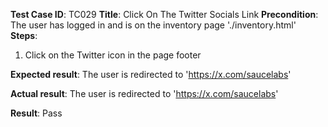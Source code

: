 **Test Case ID**: TC029
**Title**: Click On The Twitter Socials Link
**Precondition**: The user has logged in and is on the inventory page './inventory.html'
**Steps**:
1. Click on the Twitter icon in the page footer

**Expected result**: The user is redirected to 'https://x.com/saucelabs'

**Actual result**: The user is redirected to 'https://x.com/saucelabs'

**Result**: Pass